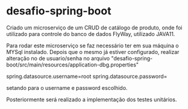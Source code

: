 # desafio-spring-boot

Criado um microserviço de um CRUD de catálogo de produto, onde foi utilizado para controle do banco de dados FlyWay, utilizado JAVA11.

Para rodar este microserviço se faz necessário ter em sua máquina o MYSql instalado. Depois que o mesmo já estiver configurado, realizar
alteração no de usuario/senha no arquivo "desafio-spring-boot/src/main/resources/application-dbg.properties" 

spring.datasource.username=root
spring.datasource.password=

setando para o username e password escolhido. 

Posteriormente será realizado a implementação dos testes unitários.



